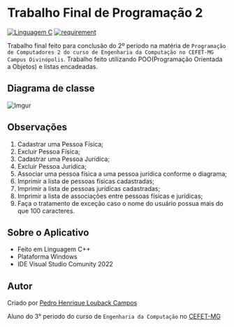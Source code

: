 Trabalho Final de Programação 2
===========
[![Linguagem C](https://img.shields.io/badge/Linguagem-C%2B%2B-green.svg)](https://github.com/PedroLouback/TrabalhoFinal-Prog.2)
[![requirement](https://img.shields.io/badge/IDE-Visual%3A%3AStudio%3A%3AComunity2022-orange.svg)](https://visualstudio.microsoft.com/pt-br/downloads/)

Trabalho final feito para conclusão do 2º período na matéria de `Programação de Computadores 2 do curso de Engenharia da Computação no CEFET-MG Campus Divinópolis`. Trabalho feito utilizando POO(Programação Orientada a Objetos) e listas encadeadas.

## Diagrama de classe 

![Imgur](https://imgur.com/1R4y1yN.jpg)

## Observações

1. Cadastrar uma Pessoa Física;
2. Excluir Pessoa Física;
3. Cadastrar uma Pessoa Jurídica;
4. Excluir Pessoa Juridica;
5. Associar uma pessoa física a uma pessoa jurídica conforme o diagrama;
6. Imprimir a lista de pessoas físicas cadastradas;
7. Imprimir a lista de pessoas jurídicas cadastradas;
8. Imprimir a lista de associações entre pessoas físicas e jurídicas;
9. Faça o tratamento de exceção caso o nome do usuário possua mais do que 100 caracteres.

## Sobre o Aplicativo

* Feito em Linguagem  C++
* Plataforma Windows
* IDE Visual Studio Comunity 2022

## Autor

Criado por [Pedro Henrique Louback Campos](https://www.linkedin.com/in/pedro-henrique-louback-campos-0a4a03205/)

Aluno do 3° periodo do curso de `Engenharia da Computação` no [CEFET-MG](https://www.cefetmg.br)

